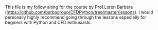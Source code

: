 This file is my follow along for the course by Prof.Loren Barbara (https://github.com/barbagroup/CFDPython/tree/master/lessons). I would personally highly recommend going through the lessons especially for beginers with Python and CFD enthusiasts.
